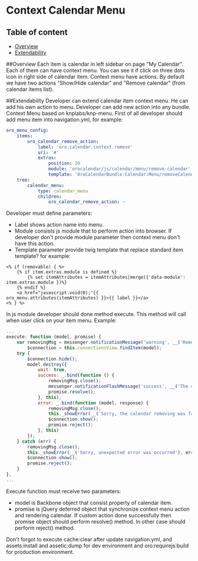 Context Calendar Menu
=====================

Table of content
-----------------
- [Overview](#overview)
- [Extendability](#extendability)

##Overview
Each item is calendar in left sidebar on page "My Calendar". Each of them can have context menu. You can see it if click
 on three dots icon in right side of calendar item. Context menu have actions. By default we have two actions "Show/Hide
 calendar" and "Remove calendar" (from calendar items list).

##Extendability
Developer can extend calendar item context menu. He can add his own action to menu. Developer can add new action into
 any bundle. Context Menu based on knplabs/knp-menu. First of all developer should add menu item into navigation.yml, for
 example:
``` yaml
oro_menu_config:
    items:
        oro_calendar_remove_action:
            label: 'oro.calendar.context.remove'
            uri: '#'
            extras:
                position: 20
                module: 'orocalendar/js/calendar/menu/remove-calendar'
                template: 'OroCalendarBundle:Calendar:Menu/removeCalendar.html.twig'
    tree:
        calendar_menu:
            type: calendar_menu
            children:
                oro_calendar_remove_action: ~
```

Developer must define parameters:
- Label shows action name into menu.
- Module consists js module that to perform action into browser. If developer don't provide module parameter then
 context menu don't have this action.
- Template parameter provide twig template that replace standard item template? for example:
``` twig
<% if (removable) { %>
    {% if item.extras.module is defined %}
        {% set itemAttributes = itemAttributes|merge({'data-module': item.extras.module })%}
    {% endif %}
    <a href="javascript:void(0);"{{ oro_menu.attributes(itemAttributes) }}>{{ label }}</a>
<% } %>
```

In js module developer should done method execute. This method will call when user click on your item menu. Example:
``` js
...
execute: function (model, promise) {
    var removingMsg = messenger.notificationMessage('warning', __('Removing the calendar, please wait ...')),
        $connection = this.connectionsView.findItem(model);
    try {
        $connection.hide();
        model.destroy({
            wait: true,
            success: _.bind(function () {
                removingMsg.close();
                messenger.notificationFlashMessage('success', __('The calendar was removed.'));
                promise.resolve();
            }, this),
            error: _.bind(function (model, response) {
                removingMsg.close();
                this._showError(__('Sorry, the calendar removing was failed'), response.responseJSON || {});
                $connection.show();
                promise.reject();
            }, this)
        });
    } catch (err) {
        removingMsg.close();
        this._showError(__('Sorry, unexpected error was occurred'), err);
        $connection.show();
        promise.reject();
    }
},
...
```

Execute function must receive two parameters:
- model is Backbone object that consist property of calendar item.
- promise is jQuery deferred object that synchronize context menu action and rendering calendar. If custom action done
 successfully then promise object should perform resolve() method. In other case should perform reject() method.

Don't forgot to execute cache:clear after update navigation.yml, and assets:install and assetic:dump for dev environment
 and oro:requirejs:build for production environment.
